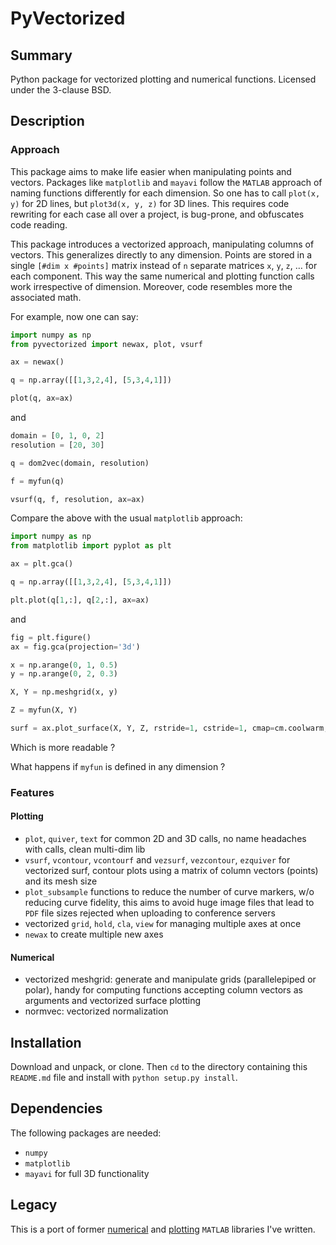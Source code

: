 # PyVectorized

## Summary
Python package for vectorized plotting and numerical functions.
Licensed under the 3-clause BSD.

## Description

### Approach
This package aims to make life easier when manipulating points and vectors.
Packages like `matplotlib` and `mayavi` follow the `MATLAB` approach of naming functions differently for each dimension. So one has to call `plot(x, y)` for 2D lines, but `plot3d(x, y, z)` for 3D lines. This requires code rewriting for each case all over a project, is bug-prone, and obfuscates code reading.

This package introduces a vectorized approach, manipulating columns of vectors.
This generalizes directly to any dimension.
Points are stored in a single `[#dim x #points]` matrix instead of `n` separate matrices `x`, `y`, `z`, … for each component.
This way the same numerical and plotting function calls work irrespective of dimension.
Moreover, code resembles more the associated math.

For example, now one can say:

```python
import numpy as np
from pyvectorized import newax, plot, vsurf

ax = newax()

q = np.array([[1,3,2,4], [5,3,4,1]])

plot(q, ax=ax)
```

and

```python
domain = [0, 1, 0, 2]
resolution = [20, 30]

q = dom2vec(domain, resolution)

f = myfun(q)

vsurf(q, f, resolution, ax=ax)
```

Compare the above with the usual `matplotlib` approach:

```python
import numpy as np
from matplotlib import pyplot as plt

ax = plt.gca()

q = np.array([[1,3,2,4], [5,3,4,1]])

plt.plot(q[1,:], q[2,:], ax=ax)
```

and

```python
fig = plt.figure()
ax = fig.gca(projection='3d')

x = np.arange(0, 1, 0.5)
y = np.arange(0, 2, 0.3)

X, Y = np.meshgrid(x, y)

Z = myfun(X, Y)

surf = ax.plot_surface(X, Y, Z, rstride=1, cstride=1, cmap=cm.coolwarm, linewidth=0, antialiased=False)
```

Which is more readable ?

What happens if `myfun` is defined in any dimension ?

### Features

#### Plotting
- `plot`, `quiver`, `text` for common 2D and 3D calls, no name headaches with calls, clean multi-dim lib
- `vsurf`, `vcontour`, `vcontourf` and `vezsurf`, `vezcontour`, `ezquiver` for vectorized surf, contour plots using a matrix of column vectors (points) and its mesh size
- `plot_subsample` functions to reduce the number of curve markers, w/o reducing curve fidelity, this aims to avoid huge image files that lead to `PDF` file sizes rejected when uploading to conference servers
- vectorized `grid`, `hold`, `cla`, `view` for managing multiple axes at once
- `newax` to create multiple new axes

#### Numerical
- vectorized meshgrid: generate and manipulate grids (parallelepiped or polar), handy for computing functions accepting column vectors as arguments and vectorized surface plotting
- normvec: vectorized normalization

## Installation
Download and unpack, or clone. Then `cd` to the directory containing this `README.md` file and install with `python setup.py install`.

## Dependencies
The following packages are needed:

- `numpy`
- `matplotlib`
- `mayavi` for full 3D functionality

## Legacy
This is a port of former [numerical](https://github.com/johnyf/numerical_utils) and [plotting](https://github.com/johnyf/plot_utils) `MATLAB` libraries I've written.
